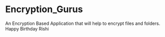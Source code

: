 # Encryption_Gurus
An Encryption Based Application that will help to encrypt files and folders.
Happy Birthday Rishi
